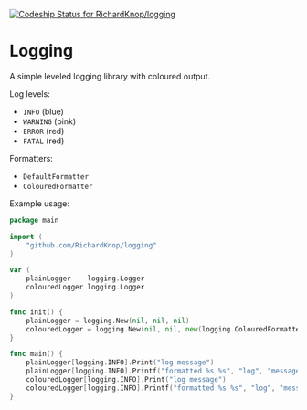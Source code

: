 [![Codeship Status for RichardKnop/logging](https://codeship.com/projects/3844b520-3c97-0134-92d6-6a89aa757e0d/status?branch=master)](https://codeship.com/projects/166987)

# Logging

A simple leveled logging library with coloured output.

Log levels:
* `INFO` (blue)
* `WARNING` (pink)
* `ERROR` (red)
* `FATAL` (red)

Formatters:
* `DefaultFormatter`
* `ColouredFormatter`

Example usage:

```go
package main

import (
	"github.com/RichardKnop/logging"
)

var (
	plainLogger    logging.Logger
	colouredLogger logging.Logger
)

func init() {
	plainLogger = logging.New(nil, nil, nil)
	colouredLogger = logging.New(nil, nil, new(logging.ColouredFormatter))
}

func main() {
	plainLogger[logging.INFO].Print("log message")
	plainLogger[logging.INFO].Printf("formatted %s %s", "log", "message")
	colouredLogger[logging.INFO].Print("log message")
	colouredLogger[logging.INFO].Printf("formatted %s %s", "log", "message")
}
```
